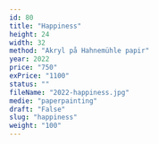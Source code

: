 ```yaml
---
id: 80
title: "Happiness"
height: 24
width: 32
method: "Akryl på Hahnemühle papir"
year: 2022
price: "750"
exPrice: "1100"
status: ""
fileName: "2022-happiness.jpg"
medie: "paperpainting"
draft: "False"
slug: "happiness"
weight: "100"
---
```


